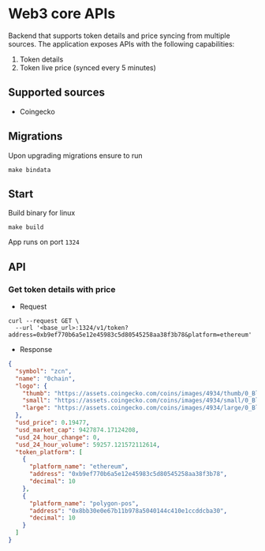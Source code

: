 # Web3 core APIs

Backend that supports token details and price syncing from multiple sources. The application exposes APIs with the
following capabilities:

1. Token details
2. Token live price (synced every 5 minutes)

## Supported sources

- Coingecko

## Migrations

Upon upgrading migrations ensure to run

```
make bindata
```

## Start

Build binary for linux

```
make build
```

App runs on port `1324`

## API

### Get token details with price

- Request

```curl
curl --request GET \
  --url '<base_url>:1324/v1/token?address=0xb9ef770b6a5e12e45983c5d80545258aa38f3b78&platform=ethereum'
```

- Response

```json
{
  "symbol": "zcn",
  "name": "0chain",
  "logo": {
    "thumb": "https://assets.coingecko.com/coins/images/4934/thumb/0_Black-svg.png?1600757954",
    "small": "https://assets.coingecko.com/coins/images/4934/small/0_Black-svg.png?1600757954",
    "large": "https://assets.coingecko.com/coins/images/4934/large/0_Black-svg.png?1600757954"
  },
  "usd_price": 0.19477,
  "usd_market_cap": 9427874.17124208,
  "usd_24_hour_change": 0,
  "usd_24_hour_volume": 59257.121572112614,
  "token_platform": [
    {
      "platform_name": "ethereum",
      "address": "0xb9ef770b6a5e12e45983c5d80545258aa38f3b78",
      "decimal": 10
    },
    {
      "platform_name": "polygon-pos",
      "address": "0x8bb30e0e67b11b978a5040144c410e1ccddcba30",
      "decimal": 10
    }
  ]
}
```
